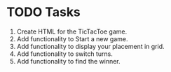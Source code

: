 # TODO Tasks

1. Create HTML for the TicTacToe game.
2. Add functionality to Start a new game.
3. Add functionality to display your placement in grid.
4. Add functionality to switch turns.
5. Add functionality to find the winner.
